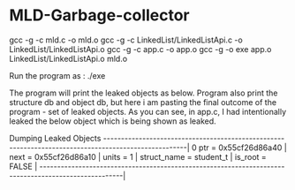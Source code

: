 # MLD-Garbage-collector
gcc -g -c mld.c -o mld.o
gcc -g -c LinkedList/LinkedListApi.c -o LinkedList/LinkedListApi.o
gcc -g -c app.c -o app.o
gcc -g -o exe app.o LinkedList/LinkedListApi.o mld.o

Run the program as :
./exe


The program will print the leaked objects as below.
Program also print the structure db and object db, but here i am pasting the final
outcome of the program - set of leaked objects. As you can see, in app.c, I had intentionally leaked
the below object which is being shown as leaked.


Dumping Leaked Objects
-----------------------------------------------------------------------------------------------------|
0   ptr = 0x55cf26d86a40 | next = 0x55cf26d86a10 | units = 1    | struct_name = student_t  | is_root = FALSE |
-----------------------------------------------------------------------------------------------------|


